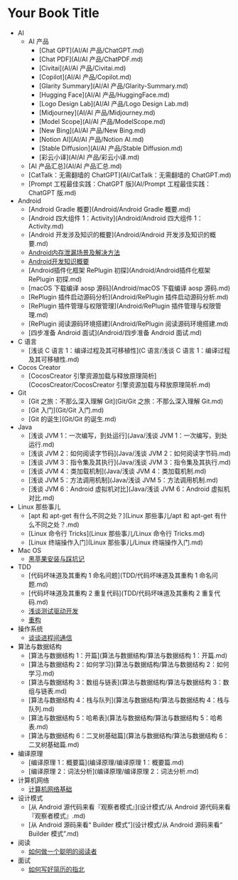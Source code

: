 # Your Book Title

- AI
  - AI 产品
    * [Chat GPT](AI/AI 产品/ChatGPT.md)
    * [Chat PDF](AI/AI 产品/ChatPDF.md)
    * [Civitai](AI/AI 产品/Civitai.md)
    * [Copilot](AI/AI 产品/Copilot.md)
    * [Glarity Summary](AI/AI 产品/Glarity-Summary.md)
    * [Hugging Face](AI/AI 产品/HuggingFace.md)
    * [Logo Design Lab](AI/AI 产品/Logo Design Lab.md)
    * [Midjourney](AI/AI 产品/Midjourney.md)
    * [Model Scope](AI/AI 产品/ModelScope.md)
    * [New Bing](AI/AI 产品/New Bing.md)
    * [Notion AI](AI/AI 产品/Notion AI.md)
    * [Stable Diffusion](AI/AI 产品/Stable Diffusion.md)
    * [彩云小译](AI/AI 产品/彩云小译.md)
  * [AI 产品汇总](AI/AI 产品汇总.md)
  * [CatTalk：无需翻墙的 ChatGPT](AI/CatTalk：无需翻墙的 ChatGPT.md)
  * [Prompt 工程最佳实践：ChatGPT 版](AI/Prompt 工程最佳实践：ChatGPT 版.md)
- Android
  * [Android Gradle 概要](Android/Android Gradle 概要.md)
  * [Android 四大组件 1：Activity](Android/Android 四大组件 1：Activity.md)
  * [Android 开发涉及知识的概要](Android/Android 开发涉及知识的概要.md)
  * [Android内存泄漏场景及解决方法](Android/Android内存泄漏场景及解决方法.md)
  * [Android开发知识概要](Android/Android开发知识概要.md)
  * [Android插件化框架 RePlugin 初探](Android/Android插件化框架 RePlugin 初探.md)
  * [macOS 下载编译 aosp 源码](Android/macOS 下载编译 aosp 源码.md)
  * [RePlugin 插件启动源码分析](Android/RePlugin 插件启动源码分析.md)
  * [RePlugin 插件管理与权限管理](Android/RePlugin 插件管理与权限管理.md)
  * [RePlugin 阅读源码环境搭建](Android/RePlugin 阅读源码环境搭建.md)
  * [四步准备 Android 面试](Android/四步准备 Android 面试.md)
- C 语言
  * [浅谈 C 语言 1：编译过程及其可移植性](C 语言/浅谈 C 语言 1：编译过程及其可移植性.md)
- Cocos Creator
  * [CocosCreator 引擎资源加载与释放原理简析](CocosCreator/CocosCreator 引擎资源加载与释放原理简析.md)
- Git
  * [Git 之旅：不那么深入理解 Git](Git/Git 之旅：不那么深入理解 Git.md)
  * [Git 入门](Git/Git 入门.md)
  * [Git 的诞生](Git/Git 的诞生.md)
- Java
  * [浅谈 JVM 1：一次编写，到处运行](Java/浅谈 JVM 1：一次编写，到处运行.md)
  * [浅谈 JVM 2：如何阅读字节码](Java/浅谈 JVM 2：如何阅读字节码.md)
  * [浅谈 JVM 3：指令集及其执行](Java/浅谈 JVM 3：指令集及其执行.md)
  * [浅谈 JVM 4：类加载机制](Java/浅谈 JVM 4：类加载机制.md)
  * [浅谈 JVM 5：方法调用机制](Java/浅谈 JVM 5：方法调用机制.md)
  * [浅谈 JVM 6：Android 虚拟机对比](Java/浅谈 JVM 6：Android 虚拟机对比.md)
- Linux 那些事儿
  * [apt 和 apt-get 有什么不同之处？](Linux 那些事儿/apt 和 apt-get 有什么不同之处？.md)
  * [Linux 命令行 Tricks](Linux 那些事儿/Linux 命令行 Tricks.md)
  * [Linux 终端操作入门](Linux 那些事儿/Linux 终端操作入门.md)
- Mac OS
  * [黑苹果安装与踩坑记](macOS/黑苹果安装与踩坑记.md)
- TDD
  * [代码坏味道及其重构 1 命名问题](TDD/代码坏味道及其重构 1 命名问题.md)
  * [代码坏味道及其重构 2 重复代码](TDD/代码坏味道及其重构 2 重复代码.md)
  * [浅谈测试驱动开发](TDD/浅谈测试驱动开发.md)
  * [重构](TDD/重构.md)
- 操作系统
  * [谈谈进程间通信](操作系统/谈谈进程间通信.md)
- 算法与数据结构
  * [算法与数据结构 1：开篇](算法与数据结构/算法与数据结构 1：开篇.md)
  * [算法与数据结构 2：如何学习](算法与数据结构/算法与数据结构 2：如何学习.md)
  * [算法与数据结构 3：数组与链表](算法与数据结构/算法与数据结构 3：数组与链表.md)
  * [算法与数据结构 4：栈与队列](算法与数据结构/算法与数据结构 4：栈与队列.md)
  * [算法与数据结构 5：哈希表](算法与数据结构/算法与数据结构 5：哈希表.md)
  * [算法与数据结构 6：二叉树基础篇](算法与数据结构/算法与数据结构 6：二叉树基础篇.md)
- 编译原理
  * [编译原理 1：概要篇](编译原理/编译原理 1：概要篇.md)
  * [编译原理 2：词法分析](编译原理/编译原理 2：词法分析.md)
- 计算机网络
  * [计算机网络基础](计算机网络/计算机网络基础.md)
- 设计模式
  * [从 Android 源代码来看『观察者模式』](设计模式/从 Android 源代码来看『观察者模式』.md)
  * [从 Android 源码来看“ Builder 模式”](设计模式/从 Android 源码来看“ Builder 模式”.md)
- 阅读
  * [如何做一个聪明的阅读者](阅读/如何做一个聪明的阅读者.md)
- 面试
  * [如何写好简历的指北](面试/如何写好简历的指北.md)
